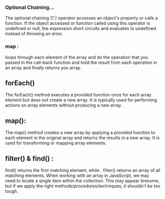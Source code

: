 ### Optional Chaining...

The optional chaining (?.) operator accesses an object's property or calls a function. If the object accessed or function called using this operator is undefined or null, the expression short circuits and evaluates to undefined instead of throwing an error.



### map : 

loops through each element of the array and do the operation that you passed in the call-back function and hold the result from each operation in an array and finally returns you array.


## forEach()
The forEach() method executes a provided function once for each array element but does not create a new array. It is typically used for performing actions on array elements without producing a new array.

## map():

The map() method creates a new array by applying a provided function to each element in the original array and returns the results in a new array. It is used for transforming or mapping array elements.

## filter() & find() :

find() returns the first matching element, while . filter() returns an array of all matching elements. When working with an array in JavaScript, we may need to locate a single item within the collection. This may appear tiresome, but if we apply the right methods/procedures/techniques, it shouldn't be too tough.